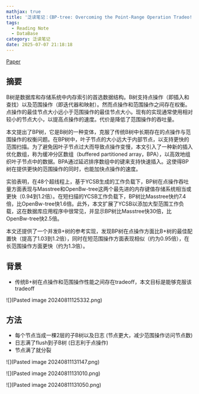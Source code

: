 ```yaml
---
mathjax: true
title: '泛读笔记：《BP-tree: Overcoming the Point-Range Operation Tradeo! for In-Memory B-trees》'
tags:
  - Reading Note
  - DataBase
category: 泛读笔记
date: 2025-07-07 21:18:18
---
```

[Paper](https://www.vldb.org/pvldb/vol16/p2976-xu.pdf)

## 摘要

B树是数据库和存储系统中内存索引的首选数据结构。B树支持点操作（即插入和查找）以及范围操作（即迭代器和映射）。然而点操作和范围操作之间存在权衡。点操作的最佳节点大小远小于范围操作的最佳节点大小。现有的实现通常使用相对较小的节点大小，以提高点操作的速度。代价是降低了范围操作的吞吐量。

本文提出了BP树，它是B树的一种变体，克服了传统B树中长期存在的点操作与范围操作的权衡问题。在BP树中，叶子节点的大小远大于内部节点，以支持更快的范围扫描。为了避免因叶子节点过大而导致点操作变慢，本文引入了一种新的插入优化数组，称为缓冲分区数组（buffered partitioned array，BPA），以高效地组织叶子节点中的数据。BPA通过延迟排序数组中的键来支持快速插入。这使得BP树在提供更快的范围操作的同时，也能加快点操作的速度。

实验表明，在48个超线程上，基于YCSB生成的工作负载下，BP树在点操作吞吐量方面表现与Masstree和OpenBw-tree这两个最先进的内存键值存储系统相当或更快（0.94到1.2倍）。在短扫描的YCSB工作负载下，BP树比Masstree快约7.4倍，比OpenBw-tree快1.6倍。此外，本文扩展了YCSB以添加大型范围工作负载，这在数据库应用程序中很常见，并显示BP树比Masstree快30倍，比OpenBw-tree快2.5倍。

本文还提供了一个并发B+树的参考实现，发现BP树在点操作方面比B+树的最佳配置快（提高了1.03到1.2倍），同时在短范围操作方面表现相似（约为0.95倍），在长范围操作方面更快（约为1.3倍）。

<!--more-->

## 背景

- 传统B+树在点操作和范围操作性能之间存在tradeoff，本文目标是能够克服该tradeoff

![](Pasted image 20240811125332.png)

## 方法

- 每个节点当成一棵2层的子B树以及日志 (节点更大，减少范围操作访问节点数)
- 日志满了flush到子B树 (日志利于点操作)
- 节点满了就分裂

![](Pasted image 20240811131147.png)

![](Pasted image 20240811131010.png)

![](Pasted image 20240811131050.png)
